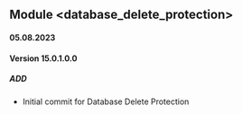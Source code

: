## Module <database_delete_protection>
#### 05.08.2023
#### Version 15.0.1.0.0
##### ADD
- Initial commit for Database Delete Protection
